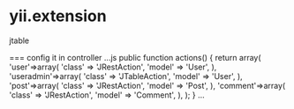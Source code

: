 yii.extension
=============

jtable 

===
config it in controller
...js
	public function actions()
	{
		return array(
			'user'=>array(
				'class' => 'JRestAction',
				'model' => 'User',
			),
			'useradmin'=>array(
				'class' => 'JTableAction',
				'model' => 'User',
			),
			'post'=>array(
				'class' => 'JRestAction',
				'model' => 'Post',
			),
			'comment'=>array(
				'class' => 'JRestAction',
				'model' => 'Comment',
			),
		);
	}
...
